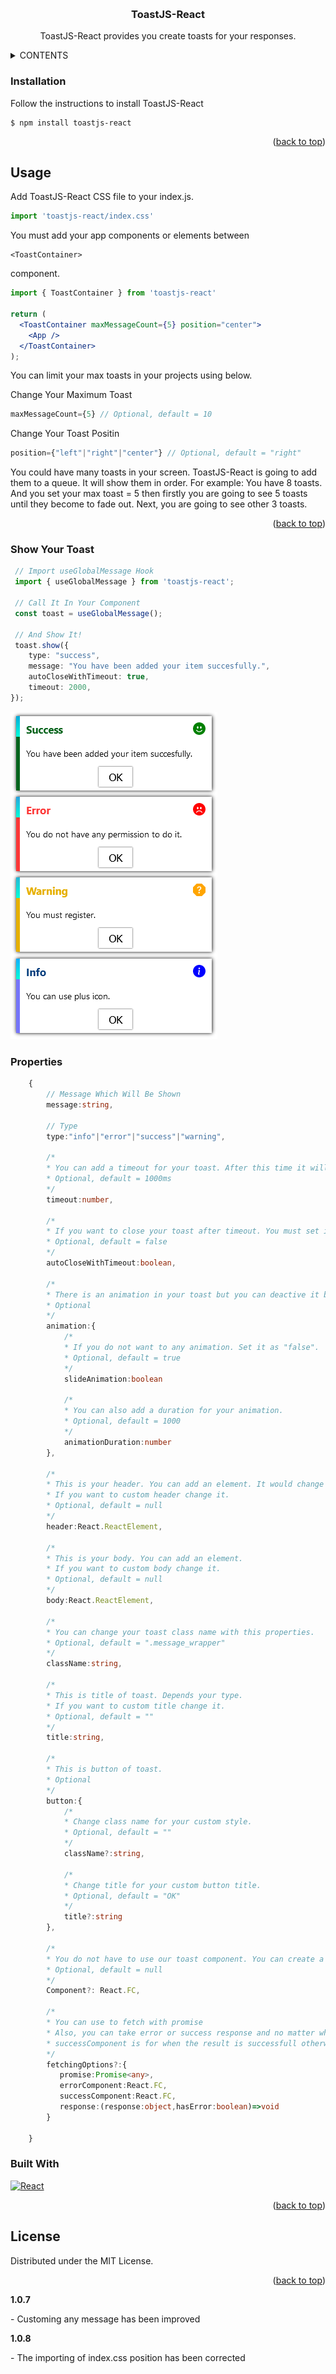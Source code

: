 <a name="readme-top"></a>
<br />
<div align="center">
  <h3 align="center">ToastJS-React</h3>

  <p align="center">
    ToastJS-React provides you create toasts for your responses.
  </p>
</div>



<!-- TABLE OF CONTENTS -->
<details>
  <summary>CONTENTS</summary>
  <ol>
    <li>
      <a href="#installation">Installation</a>
    </li>
    <li>
      <a href="#usage">Usage</a>
      <ul>
        <li><a href="#show-your-toast">Show Your Toast</a></li>
        <li><a href="#properties">Properties</a></li>
      </ul>
    </li>
    <li><a href="#built-with">Built With</a></li>
    <li><a href="#license">License</a></li>
  </ol>
</details>

### Installation

Follow the instructions to install ToastJS-React

```
$ npm install toastjs-react
```

<p align="right">(<a href="#readme-top">back to top</a>)</p>

## Usage

Add ToastJS-React CSS file to your index.js.
```jsx
import 'toastjs-react/index.css'
```

You must add your app components or elements between
```
<ToastContainer>
``` 
component. 

```jsx
import { ToastContainer } from 'toastjs-react'

return (
  <ToastContainer maxMessageCount={5} position="center">
    <App />
  </ToastContainer>
);
```

You can limit your max toasts in your projects using below.

Change Your Maximum Toast 
```js
maxMessageCount={5} // Optional, default = 10
```

Change Your Toast Positin
```js
position={"left"|"right"|"center"} // Optional, default = "right"
```

You could have many toasts in your screen. ToastJS-React is going to add them to a queue. It will show them in order.
For example: 
You have 8 toasts. And you set your max toast = 5 then firstly you are going to see 5 toasts until they become to fade out. Next, 
you are going to see other 3 toasts.

<p align="right">(<a href="#readme-top">back to top</a>)</p>

### Show Your Toast

```ts
 // Import useGlobalMessage Hook
 import { useGlobalMessage } from 'toastjs-react';
 
 // Call It In Your Component
 const toast = useGlobalMessage();

 // And Show It!
 toast.show({
    type: "success",
    message: "You have been added your item succesfully.",
    autoCloseWithTimeout: true,
    timeout: 2000,
});
```

[![Product Name Screen Shot][product-screenshot]](https://github.com/gokhanergen-tech/toastjs-react)

### Properties
```ts
    {
        // Message Which Will Be Shown
        message:string,

        // Type
        type:"info"|"error"|"success"|"warning",

        /* 
        * You can add a timeout for your toast. After this time it will be fade out. 
        * Optional, default = 1000ms
        */
        timeout:number,

        /*
        * If you want to close your toast after timeout. You must set it as "true".
        * Optional, default = false
        */
        autoCloseWithTimeout:boolean,

        /*
        * There is an animation in your toast but you can deactive it below.
        * Optional
        */
        animation:{
            /* 
            * If you do not want to any animation. Set it as "false".
            * Optional, default = true 
            */
            slideAnimation:boolean

            /*
            * You can also add a duration for your animation.
            * Optional, default = 1000
            */
            animationDuration:number
        },

        /*
        * This is your header. You can add an element. It would change depends your type.
        * If you want to custom header change it.
        * Optional, default = null
        */
        header:React.ReactElement,

        /*
        * This is your body. You can add an element.
        * If you want to custom body change it.
        * Optional, default = null
        */
        body:React.ReactElement,

        /*
        * You can change your toast class name with this properties.
        * Optional, default = ".message_wrapper"
        */
        className:string,

        /*
        * This is title of toast. Depends your type.
        * If you want to custom title change it.
        * Optional, default = ""
        */
        title:string,

        /*
        * This is button of toast.
        * Optional
        */
        button:{
            /* 
            * Change class name for your custom style. 
            * Optional, default = ""
            */
            className?:string,

            /* 
            * Change title for your custom button title. 
            * Optional, default = "OK"
            */
            title?:string
        },

        /*
        * You do not have to use our toast component. You can create a custom and define it.
        * Optional, default = null
        */
        Component?: React.FC,

        /*
        * You can use to fetch with promise
        * Also, you can take error or success response and no matter what 'hasError' is 
        * successComponent is for when the result is successfull otherwise errorComponent but if promise is in fetching, Component will be shown by default
        */
        fetchingOptions?:{
           promise:Promise<any>,
           errorComponent:React.FC,
           successComponent:React.FC,
           response:(response:object,hasError:boolean)=>void
        }

    }
```

### Built With

[![React][React.js]][React-url]

<p align="right">(<a href="#readme-top">back to top</a>)</p>


<!-- LICENSE -->
## License

Distributed under the MIT License.

<p align="right">(<a href="#readme-top">back to top</a>)</p>

<!-- LINKS -->
[product-screenshot]: https://raw.githubusercontent.com/gokhanergen-tech/toastjs-react/main/images/toasts.jpg
[React.js]: https://img.shields.io/badge/React-20232A?style=for-the-badge&logo=react&logoColor=61DAFB
[React-url]: https://reactjs.org/

<!-- SOME VERSIONS INFO -->

<b>1.0.7</b>
 <p>- Customing any message has been improved</p>
<b>1.0.8</b>
 <p>- The importing of index.css position has been corrected</p>
